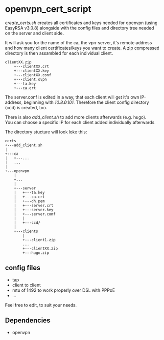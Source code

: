 # openvpn_cert_script #

*create_certs.sh* creates all certificates and keys needed for openvpn (using EasyRSA v3.0.8) alongside with the config files and directory tree needed on the server and client side.

It will ask you for the name of the ca, the vpn-server, it's remote address and how many client certificates/keys you want to create.
A zip compressed directory is then assambled for each individual client.

```
clientXX.zip
    +---clientXX.crt
    +---clientXX.key
    +---clientXX.conf
    +---client.ovpn
    +---ta.key
    +---ca.crt
```

The server.conf is edited in a way, that each client will get it's own IP-address, beginning with *10.8.0.101*.
Therefore the client config directory (ccd) is created, too.

There is also *add_client.sh* to add more clients afterwards (e.g. hugo).<br>
You can choose a specific IP for each client added individually afterwards.

The directory stucture will look loke this:

```
certs
+---add_client.sh
|
+---ca
|   +---...
|   ...
|
+---openvpn
    |
    +...
    |
    +---server
    |   +---ta.key
    |   +---ca.crt
    |   +---dh.pem
    |   +---server.crt
    |   +---server.key
    |   +---server.conf
    |   |
    |   +---ccd/
    |
    +---clients
        |
        +---client1.zip
        ...
        +---clientXX.zip
        +---hugo.zip
```

## config files ##

- tap 
- client to client
- mtu of 1492 to work properly over DSL with PPPoE
- ...

Feel free to edit, to suit your needs.

## Dependencies ##
- openvpn